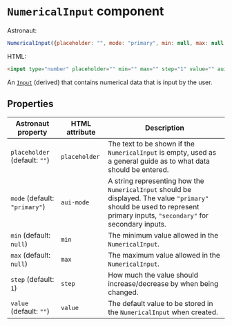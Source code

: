 # `NumericalInput` component
Astronaut:
```javascript
NumericalInput({placeholder: "", mode: "primary", min: null, max: null, step: 1, value: ""}) ()
```

HTML:
```html
<input type="number" placeholder="" min="" max="" step="1" value="" aui-mode="primary">
```

An [`Input`](reference/components/input.md) (derived) that contains numerical data that is input by the user.

## Properties
| Astronaut property | HTML attribute | Description |
|---|---|---|
| `placeholder` (default: `""`) | `placeholder` | The text to be shown if the `NumericalInput` is empty, used as a general guide as to what data should be entered. |
| `mode` (default: `"primary"`) | `aui-mode` | A string representing how the `NumericalInput` should be displayed. The value `"primary"` should be used to represent primary inputs, `"secondary"` for secondary inputs. |
| `min` (default: `null`) | `min` | The minimum value allowed in the `NumericalInput`. |
| `max` (default: `null`) | `max` | The maximum value allowed in the `NumericalInput`. |
| `step` (default: `1`) | `step` | How much the value should increase/decrease by when being changed. |
| `value` (default: `""`) | `value` | The default value to be stored in the `NumericalInput` when created. |